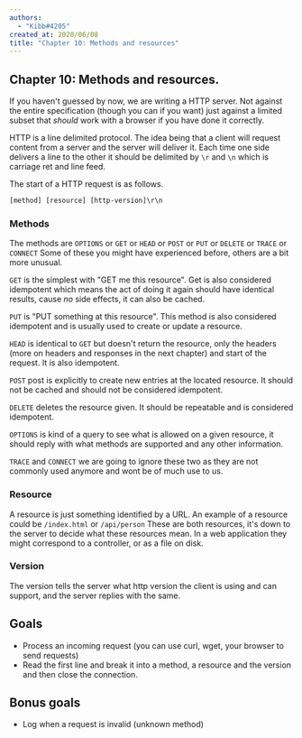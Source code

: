 ```yaml
---
authors:
  - "Kibb#4205"
created_at: 2020/06/08
title: "Chapter 10: Methods and resources"
---
```


## Chapter 10: Methods and resources.

If you haven't guessed by now, we are writing a HTTP server. Not against the entire specification (though you can if you want)
just against a limited subset that *should* work with a browser if you have done it correctly.

HTTP is a line delimited protocol. The idea being that a client will request content from a server and the server will 
deliver it. 
Each time one side delivers a line to the other it should be delimited by `\r` and `\n` which is carriage ret and line feed.

The start of a HTTP request is as follows.

```txt
[method] [resource] [http-version]\r\n
```

### Methods

The methods are `OPTIONS` or `GET` or `HEAD` or `POST` or `PUT` or `DELETE` or `TRACE` or `CONNECT`
Some of these you might have experienced before, others are a bit more unusual.

`GET` is the simplest with "GET me this resource". Get is also considered idempotent which means the act of doing it again 
should have identical results, cause *no* side effects, it can also be cached.

`PUT` is "PUT something at this resource". This method is also considered idempotent and is usually used to create or update a resource.

`HEAD` is identical to `GET` but doesn't return the resource, only the headers (more on headers and responses in the next chapter) and start of the request. It is also idempotent.

`POST` post is explicitly to create new entries at the located resource. It should not be cached and should not be considered idempotent.

`DELETE` deletes the resource given. It should be repeatable and is considered idempotent.

`OPTIONS` is kind of a query to see what is allowed on a given resource, it should reply with what methods are supported and any other information.

`TRACE` and `CONNECT` we are going to ignore these two as they are not commonly used anymore and wont be of much use to us.


### Resource

A resource is just something identified by a URL. An example of a resource could be `/index.html` or `/api/person`
These are both resources, it's down to the server to decide what these resources mean. In a web application they might 
correspond to a controller, or as a file on disk. 

### Version

The version tells the server what http version the client is using and can support, and the server replies with the same.

## Goals

- Process an incoming request (you can use curl, wget, your browser to send requests)
- Read the first line and break it into a method, a resource and the version and then close the connection. 

## Bonus goals

- Log when a request is invalid (unknown method) 